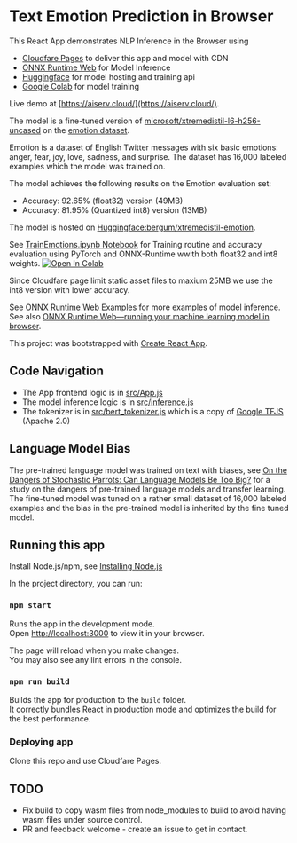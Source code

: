 # Text Emotion Prediction in Browser

This React App demonstrates NLP Inference in the Browser using

- [Cloudfare Pages](https://pages.cloudflare.com/) to deliver this app and model with CDN
- [ONNX Runtime Web](https://onnxruntime.ai/) for Model Inference
- [Huggingface](https://huggingface.co/bergum/xtremedistil-emotion) for model hosting and training api
- [Google Colab](https://colab.research.google.com/) for model training 

Live demo at [https://aiserv.cloud/](https://aiserv.cloud/). 

The model is a fine-tuned version of [microsoft/xtremedistil-l6-h256-uncased](https://huggingface.co/microsoft/xtremedistil-l6-h256-uncased) on the [emotion dataset](https://huggingface.co/datasets/emotion).

Emotion is a dataset of English Twitter messages with six basic emotions: anger, fear, joy, love, sadness, and surprise.
The dataset has 16,000 labeled examples which the model was trained on.

The model achieves the following results on the Emotion evaluation set:
- Accuracy: 92.65% (float32) version (49MB)
- Accuracy: 81.95% (Quantized int8) version (13MB)

The model is hosted on [Huggingface:bergum/xtremedistil-emotion](https://huggingface.co/bergum/xtremedistil-emotion). 

See [TrainEmotions.ipynb Notebook](TrainEmotions.ipynb) for Training routine and accuracy evaluation using PyTorch
and ONNX-Runtime wwith both float32 and int8 weights. 
[![Open In Colab](https://colab.research.google.com/assets/colab-badge.svg)](https://colab.research.google.com/github/jobergum/emotion/blob/main/TrainEmotions.ipynb)

Since Cloudfare page limit static asset files to maxium 25MB we use the int8 version with lower accuracy. 

See [ONNX Runtime Web Examples](https://microsoft.github.io/onnxruntime-web-demo/#/) for more examples
of model inference. See also [ONNX Runtime Web—running your machine learning model in browser](https://cloudblogs.microsoft.com/opensource/2021/09/02/onnx-runtime-web-running-your-machine-learning-model-in-browser/). 

This project was bootstrapped with [Create React App](https://github.com/facebook/create-react-app).

## Code Navigation

- The App frontend logic is in [src/App.js](src/App.js)
- The model inference logic is in [src/inference.js](src/inference.js)
- The tokenizer is in [src/bert_tokenizer.js](src/bert_tokenizer.ts) which is a copy of [Google TFJS](https://raw.githubusercontent.com/tensorflow/tfjs-models/master/qna/src/bert_tokenizer.ts) (Apache 2.0)

## Language Model Bias
The pre-trained language model was trained on text with biases, 
see [On the Dangers of Stochastic Parrots: Can Language Models Be Too Big?](https://dl.acm.org/doi/10.1145/3442188.3445922) for a study on the dangers of pre-trained language models and transfer learning. The fine-tuned model
was tuned on a rather small dataset of 16,000 labeled examples and the bias in the pre-trained model is inherited by 
the fine tuned model.  

## Running this app 
Install Node.js/npm, see [Installing Node.js](https://docs.npmjs.com/downloading-and-installing-node-js-and-npm)

In the project directory, you can run: 

### `npm start`

Runs the app in the development mode.\
Open [http://localhost:3000](http://localhost:3000) to view it in your browser.

The page will reload when you make changes.\
You may also see any lint errors in the console.

### `npm run build`

Builds the app for production to the `build` folder.\
It correctly bundles React in production mode and optimizes the build for the best performance.

### Deploying app
Clone this repo and use Cloudfare Pages. 

## TODO 
- Fix build to copy wasm files from node_modules to build to avoid having wasm files under source control.  
- PR and feedback welcome - create an issue to get in contact. 

